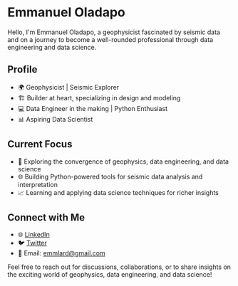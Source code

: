 # Emmanuel Oladapo

Hello, I'm Emmanuel Oladapo, a geophysicist fascinated by seismic data and on a journey to become a well-rounded professional through data engineering and data science.

## Profile

- 🌍 Geophysicist | Seismic Explorer
- 🏗️ Builder at heart, specializing in design and modeling
- 💻 Data Engineer in the making | Python Enthusiast
- 📊 Aspiring Data Scientist

## Current Focus

- 🚀 Exploring the convergence of geophysics, data engineering, and data science
- 🌐 Building Python-powered tools for seismic data analysis and interpretation
- 📈 Learning and applying data science techniques for richer insights

## Connect with Me

- 🌐 [LinkedIn](https://www.linkedin.com/in/emmanuel-oladapo-961b32259)
- 🐦 [Twitter](https://twitter.com/ogbuefi_emmlard)
- 📧 Email: emmlard@gmail.com

Feel free to reach out for discussions, collaborations, or to share insights on the exciting world of geophysics, data engineering, and data science!
